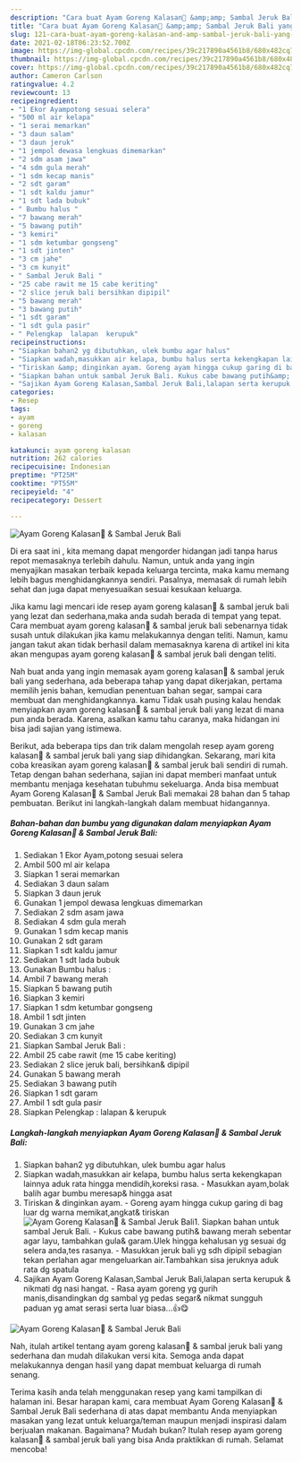 ```yaml
---
description: "Cara buat Ayam Goreng Kalasan🐣 &amp;amp; Sambal Jeruk Bali yang lezat Untuk Jualan"
title: "Cara buat Ayam Goreng Kalasan🐣 &amp;amp; Sambal Jeruk Bali yang lezat Untuk Jualan"
slug: 121-cara-buat-ayam-goreng-kalasan-and-amp-sambal-jeruk-bali-yang-lezat-untuk-jualan
date: 2021-02-18T06:23:52.700Z
image: https://img-global.cpcdn.com/recipes/39c217890a4561b8/680x482cq70/ayam-goreng-kalasan🐣-sambal-jeruk-bali-foto-resep-utama.jpg
thumbnail: https://img-global.cpcdn.com/recipes/39c217890a4561b8/680x482cq70/ayam-goreng-kalasan🐣-sambal-jeruk-bali-foto-resep-utama.jpg
cover: https://img-global.cpcdn.com/recipes/39c217890a4561b8/680x482cq70/ayam-goreng-kalasan🐣-sambal-jeruk-bali-foto-resep-utama.jpg
author: Cameron Carlson
ratingvalue: 4.2
reviewcount: 13
recipeingredient:
- "1 Ekor Ayampotong sesuai selera"
- "500 ml air kelapa"
- "1 serai memarkan"
- "3 daun salam"
- "3 daun jeruk"
- "1 jempol dewasa lengkuas dimemarkan"
- "2 sdm asam jawa"
- "4 sdm gula merah"
- "1 sdm kecap manis"
- "2 sdt garam"
- "1 sdt kaldu jamur"
- "1 sdt lada bubuk"
- " Bumbu halus "
- "7 bawang merah"
- "5 bawang putih"
- "3 kemiri"
- "1 sdm ketumbar gongseng"
- "1 sdt jinten"
- "3 cm jahe"
- "3 cm kunyit"
- " Sambal Jeruk Bali "
- "25 cabe rawit me 15 cabe keriting"
- "2 slice jeruk bali bersihkan dipipil"
- "5 bawang merah"
- "3 bawang putih"
- "1 sdt garam"
- "1 sdt gula pasir"
- " Pelengkap  lalapan  kerupuk"
recipeinstructions:
- "Siapkan bahan2 yg dibutuhkan, ulek bumbu agar halus"
- "Siapkan wadah,masukkan air kelapa, bumbu halus serta kekengkapan lainnya aduk rata hingga mendidih,koreksi rasa. Masukkan ayam,bolak balih agar bumbu meresap&amp; hingga asat"
- "Tiriskan &amp; dinginkan ayam. Goreng ayam hingga cukup garing di bag luar dg warna memikat,angkat&amp; tiriskan"
- "Siapkan bahan untuk sambal Jeruk Bali. Kukus cabe bawang putih&amp; bawang merah sebentar agar layu, tambahkan gula&amp; garam.Ulek hingga kehalusan yg sesuai dg selera anda,tes rasanya. Masukkan jeruk bali yg sdh dipipil sebagian tekan perlahan agar mengeluarkan air.Tambahkan sisa jeruknya aduk rata dg spatula"
- "Sajikan Ayam Goreng Kalasan,Sambal Jeruk Bali,lalapan serta kerupuk &amp; nikmati dg nasi hangat. Rasa ayam goreng yg gurih manis,disandingkan dg sambal yg pedas segar&amp; nikmat sungguh paduan yg amat serasi serta luar biasa...👍😋"
categories:
- Resep
tags:
- ayam
- goreng
- kalasan

katakunci: ayam goreng kalasan 
nutrition: 262 calories
recipecuisine: Indonesian
preptime: "PT25M"
cooktime: "PT55M"
recipeyield: "4"
recipecategory: Dessert

---
```



![Ayam Goreng Kalasan🐣 &amp; Sambal Jeruk Bali](https://img-global.cpcdn.com/recipes/39c217890a4561b8/680x482cq70/ayam-goreng-kalasan🐣-sambal-jeruk-bali-foto-resep-utama.jpg)

Di era  saat ini , kita memang dapat mengorder hidangan jadi tanpa harus repot memasaknya terlebih dahulu. Namun, untuk anda yang ingin menyajikan masakan terbaik kepada keluarga tercinta, maka kamu memang lebih bagus menghidangkannya sendiri. Pasalnya, memasak di rumah lebih sehat dan juga dapat menyesuaikan sesuai kesukaan keluarga.

Jika kamu lagi mencari ide resep ayam goreng kalasan🐣 &amp; sambal jeruk bali yang lezat dan sederhana,maka anda sudah berada di tempat yang tepat. Cara membuat ayam goreng kalasan🐣 &amp; sambal jeruk bali  sebenarnya tidak susah untuk dilakukan jika kamu melakukannya dengan teliti. Namun, kamu jangan takut akan tidak berhasil dalam memasaknya 
karena di artikel ini kita akan mengupas ayam goreng kalasan🐣 &amp; sambal jeruk bali dengan teliti.  



Nah buat anda yang ingin memasak ayam goreng kalasan🐣 &amp; sambal jeruk bali yang sederhana, ada beberapa tahap yang dapat dikerjakan, pertama memilih jenis bahan, kemudian penentuan bahan segar, sampai cara membuat dan menghidangkannya. kamu Tidak usah pusing kalau hendak menyiapkan ayam goreng kalasan🐣 &amp; sambal jeruk bali yang lezat di mana pun anda berada. Karena, asalkan kamu  tahu caranya, maka hidangan ini bisa jadi sajian yang istimewa.

Berikut, ada beberapa tips dan trik dalam mengolah resep ayam goreng kalasan🐣 &amp; sambal jeruk bali yang siap dihidangkan. Sekarang, mari kita coba kreasikan ayam goreng kalasan🐣 &amp; sambal jeruk bali sendiri di rumah. Tetap dengan bahan sederhana, sajian ini dapat memberi manfaat untuk membantu menjaga kesehatan tubuhmu sekeluarga. Anda bisa membuat Ayam Goreng Kalasan🐣 &amp; Sambal Jeruk Bali memakai 28 bahan dan 5 tahap pembuatan. Berikut ini langkah-langkah dalam membuat hidangannya.

<!--inarticleads1-->

##### Bahan-bahan dan bumbu yang digunakan dalam menyiapkan Ayam Goreng Kalasan🐣 &amp; Sambal Jeruk Bali:

1. Sediakan 1 Ekor Ayam,potong sesuai selera
1. Ambil 500 ml air kelapa
1. Siapkan 1 serai memarkan
1. Sediakan 3 daun salam
1. Siapkan 3 daun jeruk
1. Gunakan 1 jempol dewasa lengkuas dimemarkan
1. Sediakan 2 sdm asam jawa
1. Sediakan 4 sdm gula merah
1. Gunakan 1 sdm kecap manis
1. Gunakan 2 sdt garam
1. Siapkan 1 sdt kaldu jamur
1. Sediakan 1 sdt lada bubuk
1. Gunakan  Bumbu halus :
1. Ambil 7 bawang merah
1. Siapkan 5 bawang putih
1. Siapkan 3 kemiri
1. Siapkan 1 sdm ketumbar gongseng
1. Ambil 1 sdt jinten
1. Gunakan 3 cm jahe
1. Sediakan 3 cm kunyit
1. Siapkan  Sambal Jeruk Bali :
1. Ambil 25 cabe rawit (me 15 cabe keriting)
1. Sediakan 2 slice jeruk bali, bersihkan&amp; dipipil
1. Gunakan 5 bawang merah
1. Sediakan 3 bawang putih
1. Siapkan 1 sdt garam
1. Ambil 1 sdt gula pasir
1. Siapkan  Pelengkap : lalapan &amp; kerupuk




<!--inarticleads2-->

##### Langkah-langkah menyiapkan Ayam Goreng Kalasan🐣 &amp; Sambal Jeruk Bali:

1. Siapkan bahan2 yg dibutuhkan, ulek bumbu agar halus
1. Siapkan wadah,masukkan air kelapa, bumbu halus serta kekengkapan lainnya aduk rata hingga mendidih,koreksi rasa. - Masukkan ayam,bolak balih agar bumbu meresap&amp; hingga asat
1. Tiriskan &amp; dinginkan ayam. - Goreng ayam hingga cukup garing di bag luar dg warna memikat,angkat&amp; tiriskan
<img src="//assets-global.cpcdn.com/assets/icons/button_play-2c75c40dde080a61004c1f40b05d8f140eaff45d7e9e6481dc71c63d2e7c4909.png" alt="Ayam Goreng Kalasan🐣 &amp; Sambal Jeruk Bali">1. Siapkan bahan untuk sambal Jeruk Bali. - Kukus cabe bawang putih&amp; bawang merah sebentar agar layu, tambahkan gula&amp; garam.Ulek hingga kehalusan yg sesuai dg selera anda,tes rasanya. - Masukkan jeruk bali yg sdh dipipil sebagian tekan perlahan agar mengeluarkan air.Tambahkan sisa jeruknya aduk rata dg spatula
1. Sajikan Ayam Goreng Kalasan,Sambal Jeruk Bali,lalapan serta kerupuk &amp; nikmati dg nasi hangat. - Rasa ayam goreng yg gurih manis,disandingkan dg sambal yg pedas segar&amp; nikmat sungguh paduan yg amat serasi serta luar biasa...👍😋
<img src="//assets-global.cpcdn.com/assets/icons/button_play-2c75c40dde080a61004c1f40b05d8f140eaff45d7e9e6481dc71c63d2e7c4909.png" alt="Ayam Goreng Kalasan🐣 &amp; Sambal Jeruk Bali">



Nah, itulah artikel tentang  ayam goreng kalasan🐣 &amp; sambal jeruk bali  yang sederhana dan mudah dilakukan versi kita. Semoga anda dapat melakukannya dengan hasil yang dapat membuat keluarga di rumah senang. 

Terima kasih anda telah menggunakan resep yang kami tampilkan di halaman ini. Besar harapan kami, cara membuat  Ayam Goreng Kalasan🐣 &amp; Sambal Jeruk Bali sederhana di atas dapat membantu Anda menyiapkan masakan yang lezat untuk keluarga/teman maupun menjadi inspirasi dalam berjualan makanan. Bagaimana? Mudah bukan? Itulah resep ayam goreng kalasan🐣 &amp; sambal jeruk bali yang bisa Anda praktikkan di rumah. Selamat mencoba!


